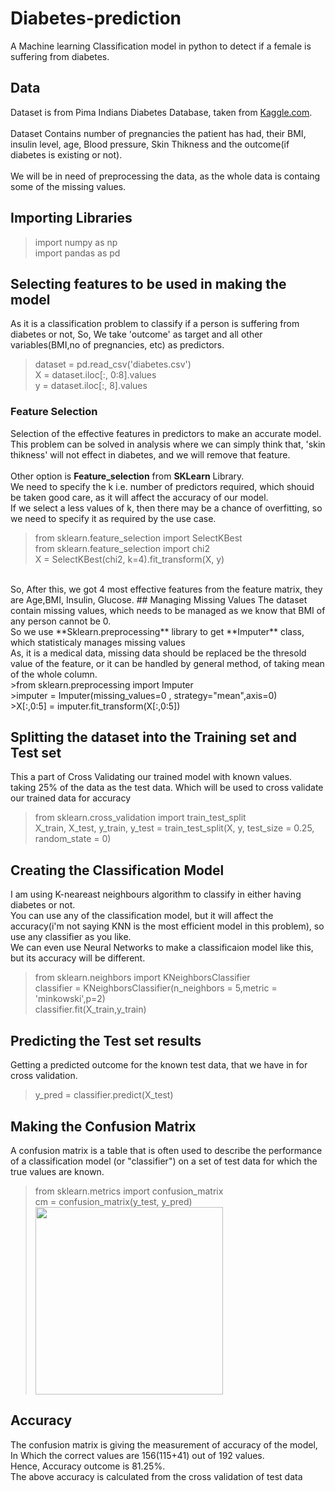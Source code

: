 # Diabetes-prediction
A Machine learning Classification model in python to detect if a female is suffering from diabetes.

## Data
Dataset is from Pima Indians Diabetes Database, taken from [Kaggle.com](https://www.kaggle.com/futurist/pima-data-visualisation-and-machine-learning/data).<br><br>
Dataset Contains number of pregnancies the patient has had, their BMI, insulin level, age, Blood pressure, Skin Thikness and the outcome(if diabetes is existing or not).<br><br>
We will be in need of preprocessing the data, as the whole data is containg some of the missing values.

## Importing Libraries

>import numpy as np<br>
>import pandas as pd<br>

## Selecting features to be used in making the model
As it is a classification problem to classify if a person is suffering from diabetes or not, So, We take 'outcome' as target and all other variables(BMI,no of pregnancies, etc) as predictors.<br>

>dataset = pd.read_csv('diabetes.csv')<br>
>X = dataset.iloc[:, 0:8].values<br>
>y = dataset.iloc[:, 8].values<br>

### Feature Selection
Selection of the effective features in predictors to make an accurate model.<br>
This problem can be solved in analysis where we can simply think that, 'skin thikness' will not effect in diabetes, and we will remove that feature.<br><br>
Other option is **Feature_selection** from **SKLearn** Library.<br>
We need to specify the k i.e. number of predictors required, which shouid be taken good care, as it will affect the accuracy of our model.<br>
If we select a less values of k, then there may be a chance of overfitting, so we need to specify it as required by the use case.
>from sklearn.feature_selection import SelectKBest<br>
>from sklearn.feature_selection import chi2<br>
>X = SelectKBest(chi2, k=4).fit_transform(X, y)<br>
<br>
So, After this, we got 4 most effective features from the feature matrix, they are Age,BMI, Insulin, Glucose.
## Managing Missing Values
The dataset contain missing values, which needs to be managed as we know that BMI of any person cannot be 0.<br>
So we use **Sklearn.preprocessing** library to get **Imputer** class, which statisticaly manages missing values<br>
As, it is a medical data, missing data should be replaced be the thresold value of the feature, or it can be handled by general method, of taking mean of the whole column.<br>
>from sklearn.preprocessing import Imputer<br>
>imputer = Imputer(missing_values=0 , strategy="mean",axis=0)<br>
>X[:,0:5] = imputer.fit_transform(X[:,0:5])<br>

## Splitting the dataset into the Training set and Test set
This a part of Cross Validating our trained model with known values.<br>
taking 25% of the data as the test data. Which will be used to cross validate our trained data for accuracy<br>
>from sklearn.cross_validation import train_test_split<br>
>X_train, X_test, y_train, y_test = train_test_split(X, y, test_size = 0.25, random_state = 0)<br>
## Creating the Classification Model
I am using K-neareast neighbours algorithm to classify in either having diabetes or not.<br>
You can use any of the classification model, but it will affect the accuracy(i'm not saying KNN is the most efficient model in this problem), so use any classifier as you like.<br>
We can even use Neural Networks to make a classificaion model like this, but its accuracy will be different.

>from sklearn.neighbors import KNeighborsClassifier<br>
>classifier = KNeighborsClassifier(n_neighbors = 5,metric = 'minkowski',p=2)<br>
>classifier.fit(X_train,y_train)<br>

## Predicting the Test set results
Getting a predicted outcome for the known test data, that we have in for cross validation.
>y_pred = classifier.predict(X_test)<br>

## Making the Confusion Matrix
A confusion matrix is a table that is often used to describe the performance of a classification model (or "classifier") on a set of test data for which the true values are known.<br>
>from sklearn.metrics import confusion_matrix<br>
>cm = confusion_matrix(y_test, y_pred)<br>
<img src="https://github.com/ujjwalanand1997/Diabetes-prediction/blob/master/confusion_matrix.png?raw=true" width="300"><br>
## Accuracy 
The confusion matrix is giving the measurement of accuracy of the model, In Which the correct values are 156(115+41) out of 192 values.<br>
Hence, Accuracy outcome is 81.25%.<br>
The above accuracy is calculated from the cross validation of test data<br>


